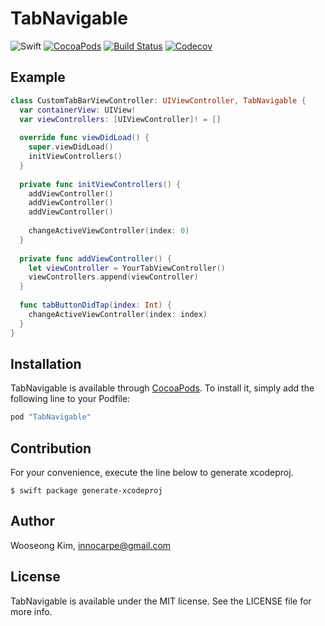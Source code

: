 # TabNavigable

![Swift](https://img.shields.io/badge/Swift-3.1-orange.svg)
[![CocoaPods](http://img.shields.io/cocoapods/v/TabNavigable.svg)](https://cocoapods.org/pods/TabNavigable)
[![Build Status](https://travis-ci.org/innocarpe/TabNavigable.svg?branch=master)](https://travis-ci.org/innocarpe/TabNavigable)
[![Codecov](https://img.shields.io/codecov/c/github/innocarpe/TabNavigable.svg)](https://codecov.io/gh/innocarpe/TabNavigable/)

## Example

```swift
class CustomTabBarViewController: UIViewController, TabNavigable {
  var containerView: UIView!
  var viewControllers: [UIViewController]! = []
  
  override func viewDidLoad() {
    super.viewDidLoad()
    initViewControllers()
  }
  
  private func initViewControllers() {
    addViewController()
    addViewController()
    addViewController()
    
    changeActiveViewController(index: 0)
  }
  
  private func addViewController() {
    let viewController = YourTabViewController()
    viewControllers.append(viewController)
  }
  
  func tabButtonDidTap(index: Int) {
    changeActiveViewController(index: index)
  }
}
```

## Installation

TabNavigable is available through [CocoaPods](http://cocoapods.org). To install
it, simply add the following line to your Podfile:

```ruby
pod "TabNavigable"
```

## Contribution

For your convenience, execute the line below to generate xcodeproj.

```console
$ swift package generate-xcodeproj
```
    
## Author

Wooseong Kim, innocarpe@gmail.com

## License

TabNavigable is available under the MIT license. See the LICENSE file for more info.
